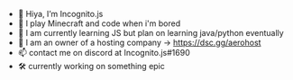 - 👋 Hiya, I’m Incognito.js
- 👀 I play Minecraft and code when i'm bored
- 🌱 I am currently learning JS but plan on learning java/python eventually
- 🏢 I am an owner of a hosting company -> https://dsc.gg/aerohost
- 📫 contact me on discord at Incognito.js#1690
- 🛠️ currently working on something epic
